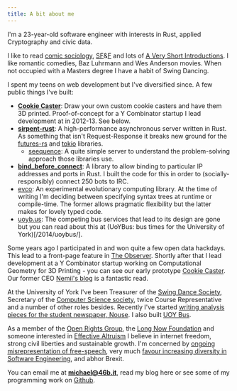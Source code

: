 ```yaml
---
title: A bit about me
---
```


I'm a 23-year-old software engineer with interests in Rust, applied Cryptography and civic data.

I like to read [comic sociology](https://en.wikipedia.org/wiki/Bobos_in_Paradise), [SF](https://en.wikipedia.org/wiki/A_Fire_Upon_the_Deep)&[F](https://en.wikipedia.org/wiki/Old_Kingdom_(book_series)) and lots of [A Very Short Introductions](https://global.oup.com/academic/content/series/v/very-short-introductions-vsi/). I like romantic comedies, Baz Luhrmann and Wes Anderson movies. When not occupied with a Masters degree I have a habit of Swing Dancing.

I spent my teens on web development but I've diversified since. A few public things I've built:

* **[Cookie Caster](http://www.cookiecaster.com)**: Draw your own custom cookie casters and have them 3D printed. Proof-of-concept for a Y Combinator startup I lead development at in 2012-13. See below.
* **[sirpent-rust](https://github.com/sirpent-team/sirpent-rust)**: A high-performance asynchronous server written in Rust. As something that isn't Request-Response it breaks new ground for the [futures-rs](https://github.com/alexcrichton/futures-rs/) and [tokio](https://tokio.rs) libraries.
    * [seequence](https://github.com/46bit/seequence): A quite simple server to understand the problem-solving approach those libraries use.
* **[bind_before_connect](https://github.com/46bit/bind_before_connect)**: A library to allow binding to particular IP addresses and ports in Rust. I built the code for this in order to (socially-responsibly) connect 250 bots to IRC.
* [evco](https://github.com/46bit/evco): An experimental evolutionary computing library. At the time of writing I'm deciding between specifying syntax trees at runtime or compile-time. The former allows pragmatic flexibility but the latter makes for lovely typed code.
* [uoyb.us](http://uoyb.us): The competing bus services that lead to its design are gone but you can read about this at (UoYBus: bus times for the University of York)[/2014/uoybus/].

Some years ago I participated in and won quite a few open data hackdays. This lead to a front-page feature in [The Observer](https://www.theguardian.com/education/2012/mar/31/young-coders-ideas-for-change). Shortly after that I lead development at a Y Combinator startup working on Computational Geometry for 3D Printing - you can see our early prototype [Cookie Caster](http://www.cookiecaster.com). Our former CEO [Nemil's blog](https://www.nemil.com/musings/) is a fantastic read.

At the University of York I've been Treasurer of the [Swing Dance Society](http://www.yorkvision.co.uk/sport/spotlight-swing-dance-society/30/04/2014), Secretary of the [Computer Science society](https://www.hacksoc.org/), twice Course Representative and a number of other roles besides. Recently I've started [writing analysis pieces for the student newspaper, Nouse](www.nouse.co.uk/2017/02/18/battle-of-the-colleges-whos-got-the-bnocs/). I also built [UOY Bus](http://uoyb.us).

As a member of the [Open Rights Group](https://www.openrightsgroup.org), the [Long Now Foundation](http://longnow.org) and someone interested in [Effective Altruism](https://www.effectivealtruism.org) I believe in internet freedom, strong civil liberties and sustainable growth. I'm concerned by [ongoing misrepresentation of free-speech](https://www.facebook.com/photo.php?fbid=1257833534308290&set=a.147155018709486.33009.100002449667634), very much [favour increasing diversity in Software Engineering](https://sites.google.com/a/yusu.org/swey/), and abhor Brexit.

You can email me at **[michael@46b.it](mailto:michael@46b.it)**, read my blog here or see some of my programming work on [Github](https://github.com/46bit).
